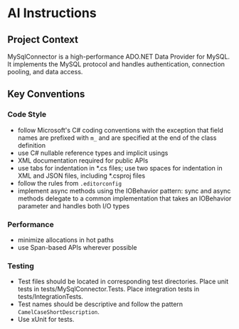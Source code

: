 # AI Instructions

## Project Context

MySqlConnector is a high-performance ADO.NET Data Provider for MySQL.
It implements the MySQL protocol and handles authentication, connection pooling, and data access.

## Key Conventions

### Code Style
- follow Microsoft's C# coding conventions with the exception that field names are prefixed with `m_` and are specified at the end of the class definition
- use C# nullable reference types and implicit usings
- XML documentation required for public APIs
- use tabs for indentation in *.cs files; use two spaces for indentation in XML and JSON files, including *.csproj files
- follow the rules from `.editorconfig`
- implement async methods using the IOBehavior pattern: sync and async methods delegate to a common implementation that takes an IOBehavior parameter and handles both I/O types

### Performance
- minimize allocations in hot paths
- use Span-based APIs wherever possible

### Testing
- Test files should be located in corresponding test directories. Place unit tests in tests/MySqlConnector.Tests. Place integration tests in tests/IntegrationTests.
- Test names should be descriptive and follow the pattern `CamelCaseShortDescription`.
- Use xUnit for tests.
